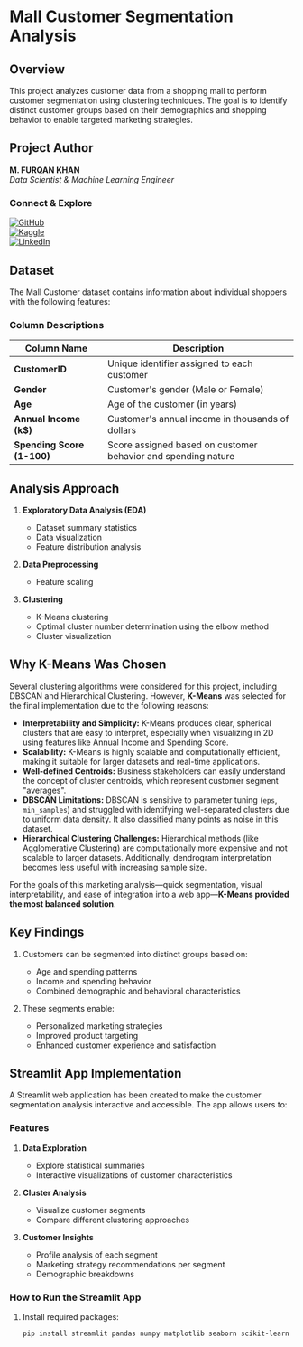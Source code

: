 # Mall Customer Segmentation Analysis

## Overview

This project analyzes customer data from a shopping mall to perform customer segmentation using clustering techniques. The goal is to identify distinct customer groups based on their demographics and shopping behavior to enable targeted marketing strategies.

## Project Author

**M. FURQAN KHAN**  
*Data Scientist & Machine Learning Engineer*

### Connect & Explore
[![GitHub](https://img.shields.io/badge/GitHub-100000?style=for-the-badge&logo=github&logoColor=white)](https://github.com/furqank73)  
[![Kaggle](https://img.shields.io/badge/Kaggle-20BEFF?style=for-the-badge&logo=kaggle&logoColor=white)](https://www.kaggle.com/fkgaming)  
[![LinkedIn](https://img.shields.io/badge/LinkedIn-0077B5?style=for-the-badge&logo=linkedin&logoColor=white)](https://www.linkedin.com/in/furqan-khan-256798268/)

## Dataset

The Mall Customer dataset contains information about individual shoppers with the following features:

### Column Descriptions

| Column Name               | Description                                                        |
|---------------------------|--------------------------------------------------------------------|
| **CustomerID**            | Unique identifier assigned to each customer                        |
| **Gender**                | Customer's gender (Male or Female)                                 |
| **Age**                   | Age of the customer (in years)                                     |
| **Annual Income (k$)**    | Customer's annual income in thousands of dollars                   |
| **Spending Score (1-100)**| Score assigned based on customer behavior and spending nature      |

## Analysis Approach

1. **Exploratory Data Analysis (EDA)**
   - Dataset summary statistics
   - Data visualization
   - Feature distribution analysis

2. **Data Preprocessing**
   - Feature scaling

3. **Clustering**
   - K-Means clustering
   - Optimal cluster number determination using the elbow method
   - Cluster visualization

## Why K-Means Was Chosen

Several clustering algorithms were considered for this project, including DBSCAN and Hierarchical Clustering. However, **K-Means** was selected for the final implementation due to the following reasons:

- **Interpretability and Simplicity:** K-Means produces clear, spherical clusters that are easy to interpret, especially when visualizing in 2D using features like Annual Income and Spending Score.
- **Scalability:** K-Means is highly scalable and computationally efficient, making it suitable for larger datasets and real-time applications.
- **Well-defined Centroids:** Business stakeholders can easily understand the concept of cluster centroids, which represent customer segment "averages".
- **DBSCAN Limitations:** DBSCAN is sensitive to parameter tuning (`eps`, `min_samples`) and struggled with identifying well-separated clusters due to uniform data density. It also classified many points as noise in this dataset.
- **Hierarchical Clustering Challenges:** Hierarchical methods (like Agglomerative Clustering) are computationally more expensive and not scalable to larger datasets. Additionally, dendrogram interpretation becomes less useful with increasing sample size.

For the goals of this marketing analysis—quick segmentation, visual interpretability, and ease of integration into a web app—**K-Means provided the most balanced solution**.

## Key Findings

1. Customers can be segmented into distinct groups based on:
   - Age and spending patterns
   - Income and spending behavior
   - Combined demographic and behavioral characteristics

2. These segments enable:
   - Personalized marketing strategies
   - Improved product targeting
   - Enhanced customer experience and satisfaction

## Streamlit App Implementation

A Streamlit web application has been created to make the customer segmentation analysis interactive and accessible. The app allows users to:

### Features

1. **Data Exploration**
   - Explore statistical summaries
   - Interactive visualizations of customer characteristics

2. **Cluster Analysis**
   - Visualize customer segments
   - Compare different clustering approaches

3. **Customer Insights**
   - Profile analysis of each segment
   - Marketing strategy recommendations per segment
   - Demographic breakdowns

### How to Run the Streamlit App

1. Install required packages:
   ```bash
   pip install streamlit pandas numpy matplotlib seaborn scikit-learn
